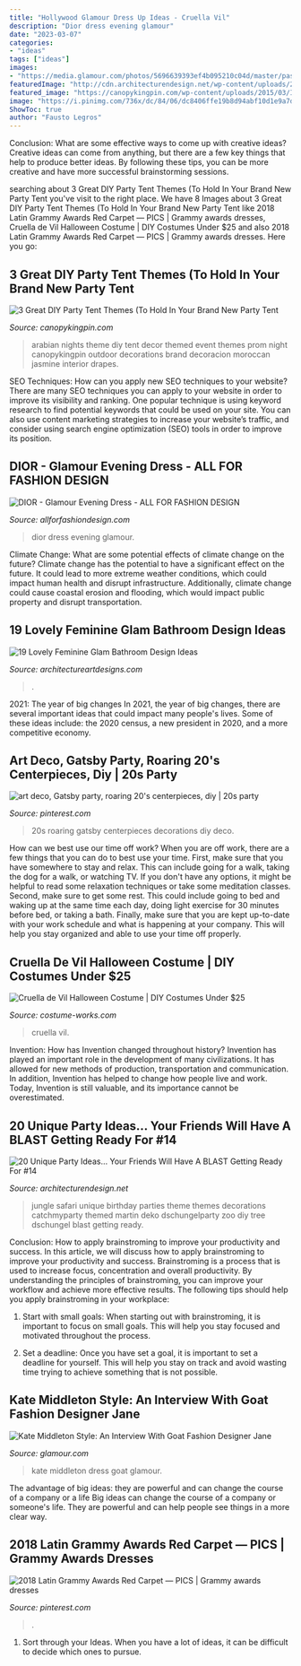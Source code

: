 ```yaml
---
title: "Hollywood Glamour Dress Up Ideas - Cruella Vil"
description: "Dior dress evening glamour"
date: "2023-03-07"
categories:
- "ideas"
tags: ["ideas"]
images:
- "https://media.glamour.com/photos/5696639393ef4b095210c04d/master/pass/fashion-2015-08-kate-middleton-goat-red-dress-main.jpg"
featuredImage: "http://cdn.architecturendesign.net/wp-content/uploads/2016/05/AD-Unique-Party-Themes-04.jpg"
featured_image: "https://canopykingpin.com/wp-content/uploads/2015/03/IMG_8467.jpg"
image: "https://i.pinimg.com/736x/dc/84/06/dc8406ffe19b8d94abf10d1e9a7d0002.jpg"
ShowToc: true
author: "Fausto Legros"
---
```



Conclusion: What are some effective ways to come up with creative ideas?
Creative ideas can come from anything, but there are a few key things that help to produce better ideas. By following these tips, you can be more creative and have more successful brainstorming sessions.

	

		
searching about 3 Great DIY Party Tent Themes (To Hold In Your Brand New Party Tent you've visit to the right place. We have 8 Images about 3 Great DIY Party Tent Themes (To Hold In Your Brand New Party Tent like 2018 Latin Grammy Awards Red Carpet — PICS | Grammy awards dresses, Cruella de Vil Halloween Costume | DIY Costumes Under $25 and also 2018 Latin Grammy Awards Red Carpet — PICS | Grammy awards dresses. Here you go:
		
    
## 3 Great DIY Party Tent Themes (To Hold In Your Brand New Party Tent

<img loading=lazy src="https://canopykingpin.com/wp-content/uploads/2015/03/IMG_8467.jpg" onerror="this.onerror=null;this.src='https://tse2.mm.bing.net/th?id=OIP.xNX1mn13Hi_oHhudRUubnQHaFj&amp;pid=15.1';" alt="3 Great DIY Party Tent Themes (To Hold In Your Brand New Party Tent">

_Source: canopykingpin.com_

>arabian nights theme diy tent decor themed event themes prom night canopykingpin outdoor decorations brand decoracion moroccan jasmine interior drapes. 

	

SEO Techniques: How can you apply new SEO techniques to your website?
There are many SEO techniques you can apply to your website in order to improve its visibility and ranking. One popular technique is using keyword research to find potential keywords that could be used on your site. You can also use content marketing strategies to increase your website’s traffic, and consider using search engine optimization (SEO) tools in order to improve its position.

    
## DIOR - Glamour Evening Dress - ALL FOR FASHION DESIGN

<img loading=lazy src="https://allforfashiondesign.com/wp-content/uploads/2014/02/dna-3.jpg" onerror="this.onerror=null;this.src='https://tse3.mm.bing.net/th?id=OIP.m74LiFo0IJxIf5eJ2K-QZgHaK5&amp;pid=15.1';" alt="DIOR - Glamour Evening Dress - ALL FOR FASHION DESIGN">

_Source: allforfashiondesign.com_

>dior dress evening glamour. 

	

Climate Change: What are some potential effects of climate change on the future?
Climate change has the potential to have a significant effect on the future. It could lead to more extreme weather conditions, which could impact human health and disrupt infrastructure. Additionally, climate change could cause coastal erosion and flooding, which would impact public property and disrupt transportation.

    
## 19 Lovely Feminine Glam Bathroom Design Ideas

<img loading=lazy src="https://www.architectureartdesigns.com/wp-content/uploads/2015/01/721-630x924.jpg" onerror="this.onerror=null;this.src='https://tse2.mm.bing.net/th?id=OIP.MNnm_xForxsko2P8j8dQ6wHaK3&amp;pid=15.1';" alt="19 Lovely Feminine Glam Bathroom Design Ideas">

_Source: architectureartdesigns.com_

>. 

	

2021: The year of big changes
In 2021, the year of big changes, there are several important ideas that could impact many people's lives. Some of these ideas include: the 2020 census, a new president in 2020, and a more competitive economy.

    
## Art Deco, Gatsby Party, Roaring 20&#039;s Centerpieces, Diy | 20s Party

<img loading=lazy src="https://i.pinimg.com/736x/dc/84/06/dc8406ffe19b8d94abf10d1e9a7d0002.jpg" onerror="this.onerror=null;this.src='https://tse1.mm.bing.net/th?id=OIP.B1u1dnx1LIZpX904eeD9GwHaJ3&amp;pid=15.1';" alt="art deco, Gatsby party, roaring 20&#039;s centerpieces, diy | 20s party">

_Source: pinterest.com_

>20s roaring gatsby centerpieces decorations diy deco. 

	

How can we best use our time off work?
When you are off work, there are a few things that you can do to best use your time. First, make sure that you have somewhere to stay and relax. This can include going for a walk, taking the dog for a walk, or watching TV. If you don't have any options, it might be helpful to read some relaxation techniques or take some meditation classes. Second, make sure to get some rest. This could include going to bed and waking up at the same time each day, doing light exercise for 30 minutes before bed, or taking a bath. Finally, make sure that you are kept up-to-date with your work schedule and what is happening at your company. This will help you stay organized and able to use your time off properly.

    
## Cruella De Vil Halloween Costume | DIY Costumes Under $25

<img loading=lazy src="https://photos.costume-works.com/full/cruella_de_vil.jpg" onerror="this.onerror=null;this.src='https://tse3.mm.bing.net/th?id=OIP.muLFXEkUUsVNiGh6fwc_HgHaKO&amp;pid=15.1';" alt="Cruella de Vil Halloween Costume | DIY Costumes Under $25">

_Source: costume-works.com_

>cruella vil. 

	

Invention: How has Invention changed throughout history?
Invention has played an important role in the development of many civilizations. It has allowed for new methods of production, transportation and communication. In addition, Invention has helped to change how people live and work. Today, Invention is still valuable, and its importance cannot be overestimated.

    
## 20 Unique Party Ideas… Your Friends Will Have A BLAST Getting Ready For #14

<img loading=lazy src="http://cdn.architecturendesign.net/wp-content/uploads/2016/05/AD-Unique-Party-Themes-04.jpg" onerror="this.onerror=null;this.src='https://tse4.mm.bing.net/th?id=OIP.mjJizlYaB36qZCkNaMApDwHaQ1&amp;pid=15.1';" alt="20 Unique Party Ideas… Your Friends Will Have A BLAST Getting Ready For #14">

_Source: architecturendesign.net_

>jungle safari unique birthday parties theme themes decorations catchmyparty themed martin deko dschungelparty zoo diy tree dschungel blast getting ready. 

	

Conclusion: How to apply brainstroming to improve your productivity and success.
In this article, we will discuss how to apply brainstroming to improve your productivity and success. Brainstroming is a process that is used to increase focus, concentration and overall productivity. By understanding the principles of brainstroming, you can improve your workflow and achieve more effective results. The following tips should help you apply brainstroming in your workplace: 
1) Start with small goals: When starting out with brainstroming, it is important to focus on small goals. This will help you stay focused and motivated throughout the process. 

2) Set a deadline: Once you have set a goal, it is important to set a deadline for yourself. This will help you stay on track and avoid wasting time trying to achieve something that is not possible.

    
## Kate Middleton Style: An Interview With Goat Fashion Designer Jane

<img loading=lazy src="https://media.glamour.com/photos/5696639393ef4b095210c04d/master/pass/fashion-2015-08-kate-middleton-goat-red-dress-main.jpg" onerror="this.onerror=null;this.src='https://tse1.mm.bing.net/th?id=OIP.wqAw1DfTLmqm-AGfJ9T8UwHaL_&amp;pid=15.1';" alt="Kate Middleton Style: An Interview With Goat Fashion Designer Jane">

_Source: glamour.com_

>kate middleton dress goat glamour. 

	

The advantage of big ideas: they are powerful and can change the course of a company or a life
Big ideas can change the course of a company or someone's life. They are powerful and can help people see things in a more clear way.

    
## 2018 Latin Grammy Awards Red Carpet — PICS | Grammy Awards Dresses

<img loading=lazy src="https://i.pinimg.com/736x/1f/ed/d9/1fedd914998bbeb1ad90472b0eb69d54.jpg" onerror="this.onerror=null;this.src='https://tse3.mm.bing.net/th?id=OIP.ZPJw5ujobSauhnhBzhkSOgHaJ7&amp;pid=15.1';" alt="2018 Latin Grammy Awards Red Carpet — PICS | Grammy awards dresses">

_Source: pinterest.com_

>. 

	

1. Sort through your Ideas. When you have a lot of ideas, it can be difficult to decide which ones to pursue.

